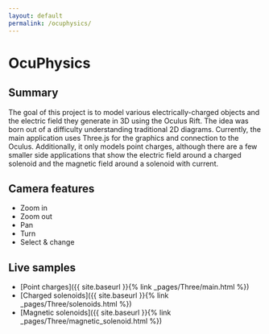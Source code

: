 ```yaml
---
layout: default
permalink: /ocuphysics/
---
```


# OcuPhysics
## Summary
The goal of this project is to model various electrically-charged objects and the electric field they generate in 3D using the Oculus Rift. The idea was born out of a difficulty understanding traditional 2D diagrams. Currently, the main application uses Three.js for the graphics and connection to the Oculus. Additionally, it only models point charges, although there are a few smaller side applications that show the electric field around a charged solenoid and the magnetic field around a solenoid with current.

## Camera features
+ Zoom in
+ Zoom out
+ Pan
+ Turn
+ Select & change

## Live samples
+ [Point charges]({{ site.baseurl }}{% link _pages/Three/main.html %})
+ [Charged solenoids]({{ site.baseurl }}{% link _pages/Three/solenoids.html %})
+ [Magnetic solenoids]({{ site.baseurl }}{% link _pages/Three/magnetic_solenoid.html %})